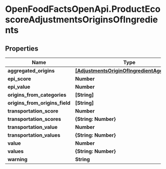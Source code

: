 # OpenFoodFactsOpenApi.ProductEcoscoreAdjustmentsOriginsOfIngredients

## Properties

Name | Type | Description | Notes
------------ | ------------- | ------------- | -------------
**aggregated_origins** | [**[AdjustmentsOriginOfIngredientAggregated]**](AdjustmentsOriginOfIngredientAggregated.md) |  | [optional] 
**epi_score** | **Number** |  | [optional] 
**epi_value** | **Number** |  | [optional] 
**origins_from_categories** | **[String]** |  | [optional] 
**origins_from_origins_field** | **[String]** |  | [optional] 
**transportation_score** | **Number** |  | [optional] 
**transportation_scores** | **{String: Number}** |  | [optional] 
**transportation_value** | **Number** |  | [optional] 
**transportation_values** | **{String: Number}** |  | [optional] 
**value** | **Number** |  | [optional] 
**values** | **{String: Number}** |  | [optional] 
**warning** | **String** |  | [optional] 


